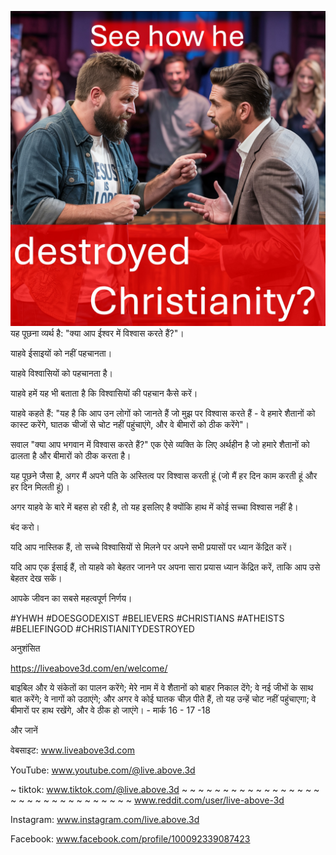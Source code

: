 ![Video cover image](../cover-square.jpeg)
यह पूछना व्यर्थ है: "क्या आप ईश्वर में विश्वास करते हैं?"।

याहवे ईसाइयों को नहीं पहचानता।

याहवे विश्वासियों को पहचानता है।

याहवे हमें यह भी बताता है कि विश्वासियों की पहचान कैसे करें।

याहवे कहते हैं: "यह है कि आप उन लोगों को जानते हैं जो मुझ पर विश्वास करते हैं - वे हमारे शैतानों को कास्ट करेंगे, घातक चीजों से चोट नहीं पहुंचाएंगे, और वे बीमारों को ठीक करेंगे"।

सवाल "क्या आप भगवान में विश्वास करते हैं?" एक ऐसे व्यक्ति के लिए अर्थहीन है जो हमारे शैतानों को ढालता है और बीमारों को ठीक करता है।

यह पूछने जैसा है, अगर मैं अपने पति के अस्तित्व पर विश्वास करती हूं (जो मैं हर दिन काम करती हूं और हर दिन मिलती हूं)।

अगर याहवे के बारे में बहस हो रही है, तो यह इसलिए है क्योंकि हाथ में कोई सच्चा विश्वास नहीं है।

बंद करो।

यदि आप नास्तिक हैं, तो सच्चे विश्वासियों से मिलने पर अपने सभी प्रयासों पर ध्यान केंद्रित करें।

यदि आप एक ईसाई हैं, तो याहवे को बेहतर जानने पर अपना सारा प्रयास ध्यान केंद्रित करें, ताकि आप उसे बेहतर देख सकें।

आपके जीवन का सबसे महत्वपूर्ण निर्णय।


#YHWH #DOESGODEXIST #BELIEVERS #CHRISTIANS #ATHEISTS #BELIEFINGOD #CHRISTIANITYDESTROYED


अनुशंसित

https://liveabove3d.com/en/welcome/


बाइबिल
और ये संकेतों का पालन करेंगे; मेरे नाम में वे शैतानों को बाहर निकाल देंगे; वे नई जीभों के साथ बात करेंगे; वे नागों को उठाएंगे; और अगर वे कोई घातक चीज़ पीते हैं, तो यह उन्हें चोट नहीं पहुंचाएगा; वे बीमारों पर हाथ रखेंगे, और वे ठीक हो जाएंगे। - मार्क 16 - 17 -18


और जानें

वेबसाइट: www.liveabove3d.com

YouTube: www.youtube.com/@live.above.3d

~ tiktok: www.tiktok.com/@live.above.3d ~ ~ ~ ~ ~ ~ ~ ~ ~ ~ ~ ~ ~ ~ ~ ~ ~ ~ ~ ~ ~ ~ ~ ~ ~ ~ ~ ~ ~ ~ ~ ~ www.reddit.com/user/live-above-3d

Instagram: www.instagram.com/live.above.3d

Facebook: www.facebook.com/profile/100092339087423

